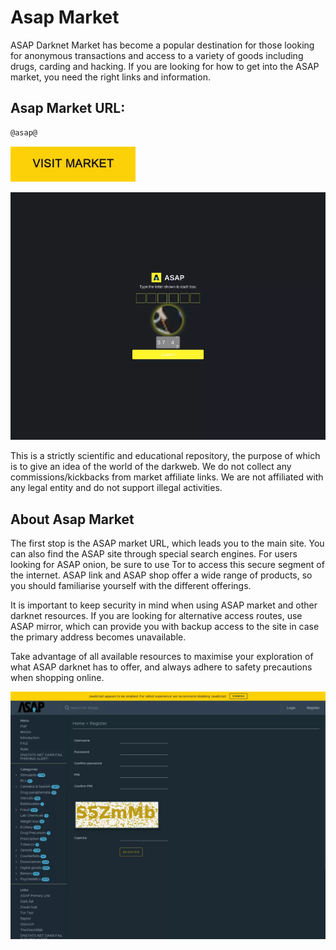 # Asap Market
ASAP Darknet Market has become a popular destination for those looking for anonymous transactions and access to a variety of goods including drugs, carding and hacking. If you are looking for how to get into the ASAP market, you need the right links and information.

## Asap Market URL:

```sh
@asap@
```
[<img src="/assets/ranroughra.webp" width="200">](@asap@)

<a href="@asap@"><img src="/assets/texxisen.webp" alt="image" style="max-width: 100%;"><a>

This is a strictly scientific and educational repository, the purpose of which is to give an idea of the world of the darkweb. We do not collect any commissions/kickbacks from market affiliate links. We are not affiliated with any legal entity and do not support illegal activities.

## About Asap Market

The first stop is the ASAP market URL, which leads you to the main site. You can also find the ASAP site through special search engines. For users looking for ASAP onion, be sure to use Tor to access this secure segment of the internet. ASAP link and ASAP shop offer a wide range of products, so you should familiarise yourself with the different offerings. 

It is important to keep security in mind when using ASAP market and other darknet resources. If you are looking for alternative access routes, use ASAP mirror, which can provide you with backup access to the site in case the primary address becomes unavailable.

Take advantage of all available resources to maximise your exploration of what ASAP darknet has to offer, and always adhere to safety precautions when shopping online.

<a href="@asap@"><img src="/assets/pardauclim.webp" alt="image" style="max-width: 100%;"><a>